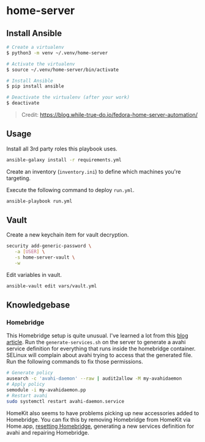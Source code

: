 # home-server

## Install Ansible

```bash
# Create a virtualenv
$ python3 -m venv ~/.venv/home-server

# Activate the virtualenv
$ source ~/.venv/home-server/bin/activate

# Install Ansible
$ pip install ansible

# Deactivate the virtualenv (after your work)
$ deactivate
```

> Credit: https://blog.while-true-do.io/fedora-home-server-automation/

## Usage

Install all 3rd party roles this playbook uses.

```bash
ansible-galaxy install -r requirements.yml
```

Create an inventory (`inventory.ini`) to define which machines you're targeting.

Execute the following command to deploy `run.yml`.

```bash
ansible-playbook run.yml
```

## Vault

Create a new keychain item for vault decryption.

```bash
security add-generic-password \
   -a [USER] \
   -s home-server-vault \
   -w
```

Edit variables in vault.

```bash
ansible-vault edit vars/vault.yml
```

## Knowledgebase

### Homebridge

This Homebridge setup is quite unusual. I've learned a lot from
this [blog article](https://www.devwithimagination.com/2020/02/02/running-homebridge-on-docker-without-host-network-mode/).
Run the `generate-services.sh` on the server to generate a avahi service definition for
everything that runs inside the homebridge container. SELinux will complain about
avahi trying to access that the generated file.
Run the following commands to fix those permissions.

```bash
# Generate policy
ausearch -c 'avahi-daemon' --raw | audit2allow -M my-avahidaemon
# Apply policy
semodule -i my-avahidaemon.pp
# Restart avahi
sudo systemctl restart avahi-daemon.service
```

HomeKit also seems to have problems picking up new accessories added to Homebridge.
You can fix this by removing Homebridge from HomeKit via Home.app, [resetting Homebridge](https://github.com/homebridge/homebridge/wiki/Connecting-Homebridge-To-HomeKit#how-to-reset-homebridge), generating a new services definition for avahi and repairing Homebridge.
